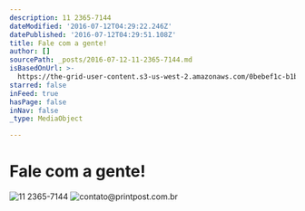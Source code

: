 ```yaml
---
description: 11 2365-7144
dateModified: '2016-07-12T04:29:22.246Z'
datePublished: '2016-07-12T04:29:51.108Z'
title: Fale com a gente!
author: []
sourcePath: _posts/2016-07-12-11-2365-7144.md
isBasedOnUrl: >-
  https://the-grid-user-content.s3-us-west-2.amazonaws.com/0bebef1c-b1b1-43ed-be45-f87ca71ee4de.png
starred: false
inFeed: true
hasPage: false
inNav: false
_type: MediaObject

---
```

# Fale com a gente!
![11 2365-7144](https://the-grid-user-content.s3-us-west-2.amazonaws.com/0bebef1c-b1b1-43ed-be45-f87ca71ee4de.png)
![contato@printpost.com.br](https://the-grid-user-content.s3-us-west-2.amazonaws.com/17c0da66-4b98-488a-ad8d-dbca5cacd1a9.png)